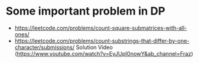 # Some important problem in DP

- https://leetcode.com/problems/count-square-submatrices-with-all-ones/
- https://leetcode.com/problems/count-substrings-that-differ-by-one-character/submissions/ Solution Video (https://www.youtube.com/watch?v=EyJUpI0nowY&ab_channel=Fraz)

